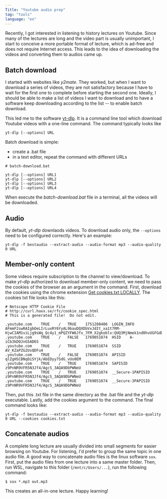 ```yaml
---
Title: "Youtube audio prep"
tag: "tools"
language: "en"
---
```


Recently, I got interested in listening to history lectures on Youtube. Since many of the lectures are long and the video part is usually unimportant, I start to conceive a more portable format of lecture, which is ad-free and does not require Internet access. This leads to the idea of downloading the videos and converting them to audios came up. 

## Batch download

I started with websites like *y2mate*. They worked, but when I want to download a series of videos, they are not satisfactory because I have to wait for the first one to complete before starting the second one. Ideally, I should be able to make a list of videos I want to download and to have a software keep downloading according to the list -- to enable batch download. 

This led me to the software [yt-dlp](https://github.com/yt-dlp/yt-dlp). It is a command line tool which download Youtube videos with a one-line command. The command typically looks like

```console
yt-dlp [--options] URL
```

Batch download is simple: 

- create a .bat file
- in a text editor, repeat the command with different URLs

```
# batch-download.bat

yt-dlp [--options] URL1
yt-dlp [--options] URL2
yt-dlp [--options] URL3
yt-dlp [--options] URL4
```

When execute the *batch-download.bat* file in a terminal, all the videos will be downloaded. 

## Audio

By default, *yt-dlp* downlaods videos. To download audio only, the `--options` need to be configured correctly. Here's an example:

```
yt-dlp -f bestaudio --extract-audio --audio-format mp3 --audio-quality 0 URL
```

## Member-only content

Some videos require subscription to the channel to view/download. To make *yt-dlp* authorized to download member-only content, we need to pass the cookies of the browser as an argument in the command. First, download the cookies using the chrome extension [Get cookies.txt LOCALLY](https://chromewebstore.google.com/detail/get-cookiestxt-locally/cclelndahbckbenkjhflpdbgdldlbecc). The cookies txt file looks like this:

```
# Netscape HTTP Cookie File
# http://curl.haxx.se/rfc/cookie_spec.html
# This is a generated file!  Do not edit.

.youtube.com	TRUE	/	TRUE	1751208406	LOGIN_INFO	AFmmF2swRAIgbOeLIrLuxRY6YyAL9bauDQXDbVxJdIt_xa1t7RM-HjwCIAM1viLjg9sWq_Qc4y1_mPQZYFW6Jfx_7FM_X2gkoblx:QUQ3MjNmek1nd0hvUGFGdDRoRXEyRWNudW1XdEh6Z3Rhb1VNTnhCdE0zRXozSzRjZk5qOGtvX24wQk1DTUlDRnJET055cHN0SW9RUlByZUpJOE9yaTdvRnhOUENUMHFxTTg0Wm5zR2RIU25qbkhfRHVYd0hpZmpmOEgyaS0xR1RtWDhfa2VOZGQ4ZDlTTmZTd0RTeng3WDFXZzZVSkZkaUJR
.youtube.com	TRUE	/	FALSE	1769051874	HSID	A-iCb3kDOJnG5AD6S
.youtube.com	TRUE	/	TRUE	1769051874	SSID	AV_KZaPZG2UsQDFu4
.youtube.com	TRUE	/	FALSE	1769051874	APISID	qlZgHSCBNqOiSYjk/AbEDyy7SdG_vUo0EM
.youtube.com	TRUE	/	TRUE	1769051874	SAPISID	z9PnNR9VFR5N3Jf4/AgcS_3AQA9DbPWNeU
.youtube.com	TRUE	/	TRUE	1769051874	__Secure-1PAPISID	z9PnNR9VFR5N3Jf4/AgcS_3AQA9DbPWNeU
.youtube.com	TRUE	/	TRUE	1769051874	__Secure-3PAPISID	z9PnNR9VFR5N3Jf4/AgcS_3AQA9DbPWNeU
```

Then, put this .txt file in the same directory as the .bat file and the *yt-dlp* executable. Lastly, add the cookies argument to the command. The final command looks like:

```
yt-dlp -f bestaudio --extract-audio --audio-format mp3 --audio-quality 0 URL --cookies cookies.txt
```

## Concatenate audios

A complete long lecture are usually divided into small segments for easier browsing on Youtube. For listening, I'd prefer to group the same topic in one audio file. A good way to concatenate audio files is the linux software `sox`. First, put the audio files from one lecture into a same master folder. Then, run WSL, navigate to this folder (`/mnt/c/Users/...`), run the following command:

```
$ sox *.mp3 out.mp3
```

This creates an all-in-one lecture. Happy learning!